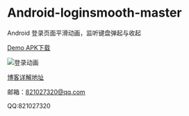 # Android-loginsmooth-master
Android 登录页面平滑动画，监听键盘弹起与收起

[Demo APK下载](https://github.com/wenzhihao123/Android-loginsmooth-master/raw/master/app-debug.apk)

![登录动画](http://upload-images.jianshu.io/upload_images/2018489-fc2a757bfa91ea34.gif?imageMogr2/auto-orient/strip)

[博客详解地址](http://www.jianshu.com/p/afa9b37f4d24)

邮箱：821027320@qq.com

QQ:821027320
